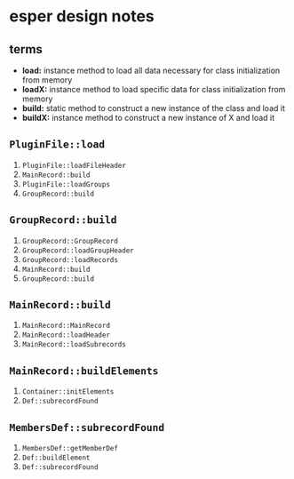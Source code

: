 # esper design notes

## terms

- **load:** instance method to load all data necessary for class initialization from memory
- **loadX:** instance method to load specific data for class initialization from memory
- **build:** static method to construct a new instance of the class and load it
- **buildX:** instance method to construct a new instance of X and load it

## `PluginFile::load`

1. `PluginFile::loadFileHeader`
2. `MainRecord::build`
3. `PluginFile::loadGroups`
4. `GroupRecord::build`

## `GroupRecord::build`

1. `GroupRecord::GroupRecord`
2. `GroupRecord::loadGroupHeader`
3. `GroupRecord::loadRecords`
4. `MainRecord::build`
5. `GroupRecord::build`

## `MainRecord::build`

1. `MainRecord::MainRecord`
2. `MainRecord::loadHeader`
3. `MainRecord::loadSubrecords`

## `MainRecord::buildElements`

1. `Container::initElements`
2. `Def::subrecordFound`

## `MembersDef::subrecordFound`

1. `MembersDef::getMemberDef`
2. `Def::buildElement`
3. `Def::subrecordFound`

